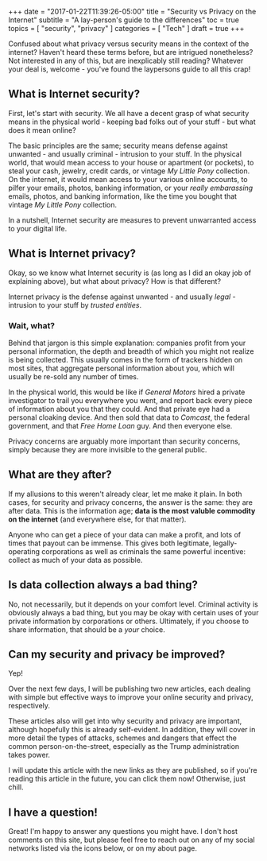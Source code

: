 +++
date = "2017-01-22T11:39:26-05:00"
title = "Security vs Privacy on the Internet"
subtitle = "A lay-person's guide to the differences"
toc = true
topics = [
  "security",
  "privacy"
]
categories = [
  "Tech"
]
draft = true
+++

Confused about what privacy versus security means in the context of the
internet? Haven't heard these terms before, but are intrigued nonetheless? Not
interested in any of this, but are inexplicably still reading? Whatever your
deal is, welcome - you've found the laypersons guide to all this crap!

<!--more-->

## What is Internet security?

First, let's start with security. We all have a decent grasp of what security
means in the physical world - keeping bad folks out of your stuff - but what
does it mean online?

The basic principles are the same; security means defense against unwanted -
and usually criminal - intrusion to your stuff. In the physical world, that
would mean access to your house or apartment (or pockets), to steal your cash,
jewelry, credit cards, or vintage *My Little Pony* collection.
On the internet, it would mean access to your various online accounts,
to pilfer your emails, photos, banking information, or your *really embarassing*
emails, photos, and banking information, like the time you bought that vintage
*My Little Pony* collection.

In a nutshell, Internet security are measures to prevent unwarranted access to
your digital life.

## What is Internet privacy?

Okay, so we know what Internet security is (as long as I did an okay job of
explaining above), but what about privacy? How is that different?

Internet privacy is the defense against unwanted - and usually *legal* -
intrusion to your stuff by *trusted entities*.

### Wait, what?

Behind that jargon is this simple explanation: companies profit from your
personal information, the depth and breadth of which you might not realize is
being collected. This usually comes in the form of trackers hidden on most
sites, that aggregate personal information about you, which will usually be
re-sold any number of times.

In the physical world, this would be like if *General Motors* hired a private
investigator to trail you everywhere you went, and report back every piece of
information about you that they could. And that private eye had a personal
cloaking device. And then sold that data to *Comcast*, the federal government,
and that *Free Home Loan* guy. And then everyone else.

Privacy concerns are arguably more important than security concerns, simply
because they are more invisible to the general public.

## What are they after?

If my allusions to this weren't already clear, let me make it plain. In both
cases, for security and privacy concerns, the answer is the same: they are after data.
This is the information age; **data is the most valuble commodity
on the internet** (and everywhere else, for that matter).

Anyone who can get a piece of your data can make a profit, and lots of times
that payout can be immense. This gives both legitimate, legally-operating
corporations as well as criminals the same powerful incentive: collect as
much of your data as possible.

## Is data collection always a bad thing?

No, not necessarily, but it depends on your comfort level. Criminal activity is
obviously always a bad thing, but you may be okay with certain uses of your private information by corporations or others. Ultimately, if you choose to share
information, that should be a *your* choice.

## Can my security and privacy be improved?

Yep!

Over the next few days, I will be publishing two new articles, each dealing with
simple but effective ways to improve your online security and privacy,
respectively.

These articles also will get into why security and privacy are important,
although hopefully this is already self-evident. In addition, they will cover in
more detail the types of attacks, schemes and dangers that effect the common
person-on-the-street, especially as the Trump administration takes power.

I will update this article with the new links as they are published, so
if you're reading this article in the future, you can click them now!
Otherwise, just chill.

## I have a question!

Great! I'm happy to answer any questions you might have. I don't host comments
on this site, but please feel free to reach out on any of my social networks
listed via the icons below, or on my about page.
